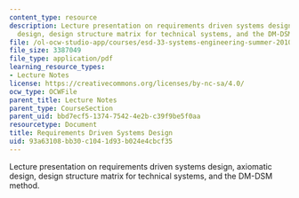 ```yaml
---
content_type: resource
description: Lecture presentation on requirements driven systems design, axiomatic
  design, design structure matrix for technical systems, and the DM-DSM method.
file: /ol-ocw-studio-app/courses/esd-33-systems-engineering-summer-2010/93a63108bb30c1041d93b024e4cbcf35_MITESD_33SUM10_lec06.pdf
file_size: 3387049
file_type: application/pdf
learning_resource_types:
- Lecture Notes
license: https://creativecommons.org/licenses/by-nc-sa/4.0/
ocw_type: OCWFile
parent_title: Lecture Notes
parent_type: CourseSection
parent_uid: bbd7ecf5-1374-7542-4e2b-c39f9be5f0aa
resourcetype: Document
title: Requirements Driven Systems Design
uid: 93a63108-bb30-c104-1d93-b024e4cbcf35
---
```

Lecture presentation on requirements driven systems design, axiomatic design, design structure matrix for technical systems, and the DM-DSM method.
